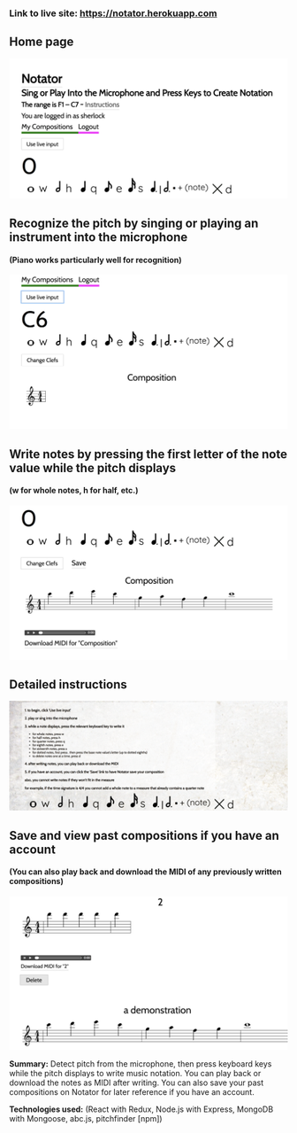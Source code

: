 ### Link to live site: https://notator.herokuapp.com
## Home page

![Home Page](https://github.com/Blakesters/notator/blob/master/screenshots/home.png)

## Recognize the pitch by singing or playing an instrument into the microphone
#### (Piano works particularly well for recognition)

![Pitch recognition](https://github.com/Blakesters/notator/blob/master/screenshots/pitch.png)

## Write notes by pressing the first letter of the note value while the pitch displays
#### (w for whole notes, h for half, etc.)

![Written notes](https://github.com/Blakesters/notator/blob/master/screenshots/notes.png)

## Detailed instructions

![Detailed instructions](https://github.com/Blakesters/notator/blob/master/screenshots/instructions.png)


## Save and view past compositions if you have an account
#### (You can also play back and download the MIDI of any previously written compositions)

![Past compositions](https://github.com/Blakesters/notator/blob/master/screenshots/past_compositions.png)

**Summary:**
Detect pitch from the microphone, then press keyboard keys while the pitch displays to write music notation. You can play back or download the notes as MIDI after writing. You can also save your past compositions on Notator for later reference if you have an account.

**Technologies used:** 
(React with Redux, Node.js with Express, MongoDB with Mongoose, abc.js, pitchfinder [npm])
